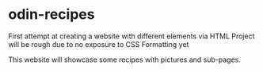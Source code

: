 # odin-recipes
First attempt at creating a website with different elements via HTML
Project will be rough due to no exposure to CSS Formatting yet

This website will showcase some recipes with pictures and sub-pages.
